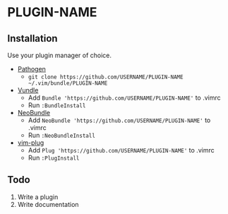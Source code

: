 # PLUGIN-NAME

## Installation

Use your plugin manager of choice.

- [Pathogen](https://github.com/tpope/vim-pathogen)
  - `git clone https://github.com/USERNAME/PLUGIN-NAME ~/.vim/bundle/PLUGIN-NAME`
- [Vundle](https://github.com/gmarik/vundle)
  - Add `Bundle 'https://github.com/USERNAME/PLUGIN-NAME'` to .vimrc
  - Run `:BundleInstall`
- [NeoBundle](https://github.com/Shougo/neobundle.vim)
  - Add `NeoBundle 'https://github.com/USERNAME/PLUGIN-NAME'` to .vimrc
  - Run `:NeoBundleInstall`
- [vim-plug](https://github.com/junegunn/vim-plug)
  - Add `Plug 'https://github.com/USERNAME/PLUGIN-NAME'` to .vimrc
  - Run `:PlugInstall`

## Todo

1. Write a plugin
2. Write documentation
